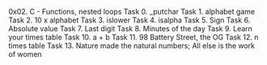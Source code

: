 0x02. C - Functions, nested loops
Task 0. _putchar
Task 1. alphabet game
Task 2. 10 x alphabet
Task 3. islower
Task 4. isalpha
Task 5. Sign
Task 6. Absolute value
Task 7. Last digit
Task 8. Minutes of the day
Task 9. Learn your times table
Task 10. a + b
Task 11. 98 Battery Street, the OG
Task 12. n times table
Task 13. Nature made the natural numbers; All else is the work of women
